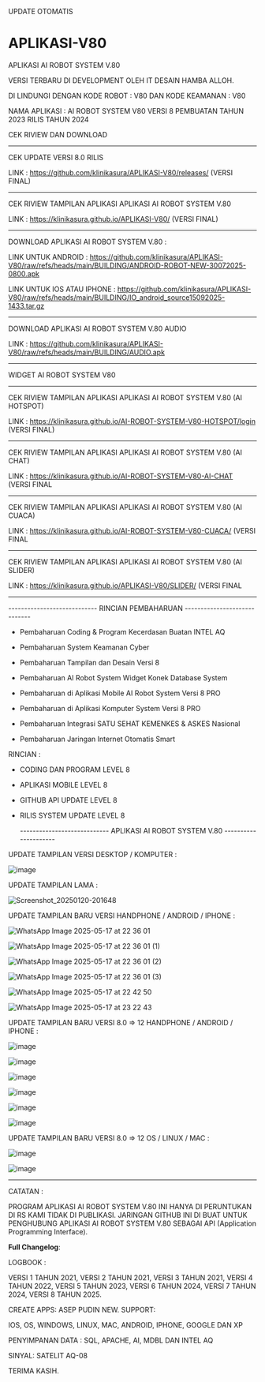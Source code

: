UPDATE OTOMATIS 

# APLIKASI-V80
APLIKASI AI ROBOT SYSTEM V.80

VERSI TERBARU DI DEVELOPMENT OLEH IT DESAIN HAMBA ALLOH.

DI LINDUNGI DENGAN KODE ROBOT : V80 DAN KODE KEAMANAN : V80


NAMA APLIKASI : AI ROBOT SYSTEM V80 VERSI 8
PEMBUATAN TAHUN 2023 RILIS TAHUN 2024

CEK RIVIEW DAN DOWNLOAD

  -------------------------------------------------------------------------------
CEK UPDATE VERSI 8.0 RILIS

LINK : https://github.com/klinikasura/APLIKASI-V80/releases/ (VERSI FINAL)

  -------------------------------------------------------------------------------

CEK RIVIEW TAMPILAN APLIKASI APLIKASI AI ROBOT SYSTEM V.80

LINK : https://klinikasura.github.io/APLIKASI-V80/ (VERSI FINAL)

  -------------------------------------------------------------------------------

DOWNLOAD APLIKASI AI ROBOT SYSTEM V.80 :


LINK UNTUK ANDROID : https://github.com/klinikasura/APLIKASI-V80/raw/refs/heads/main/BUILDING/ANDROID-ROBOT-NEW-30072025-0800.apk

LINK UNTUK IOS ATAU IPHONE : https://github.com/klinikasura/APLIKASI-V80/raw/refs/heads/main/BUILDING/IO_android_source15092025-1433.tar.gz

  -------------------------------------------------------------------------------
  
DOWNLOAD APLIKASI AI ROBOT SYSTEM V.80 AUDIO

LINK : https://github.com/klinikasura/APLIKASI-V80/raw/refs/heads/main/BUILDING/AUDIO.apk

  -------------------------------------------------------------------------------

WIDGET AI ROBOT SYSTEM V80

  -------------------------------------------------------------------------------

CEK RIVIEW TAMPILAN APLIKASI APLIKASI AI ROBOT SYSTEM V.80 (AI HOTSPOT)

LINK : https://klinikasura.github.io/AI-ROBOT-SYSTEM-V80-HOTSPOT/login (VERSI FINAL)

  -----------------------------------------------------------------------------

CEK RIVIEW TAMPILAN APLIKASI APLIKASI AI ROBOT SYSTEM V.80 (AI CHAT)

LINK : https://klinikasura.github.io/AI-ROBOT-SYSTEM-V80-AI-CHAT (VERSI FINAL

  -----------------------------------------------------------------------------

CEK RIVIEW TAMPILAN APLIKASI APLIKASI AI ROBOT SYSTEM V.80 (AI CUACA)

LINK : https://klinikasura.github.io/AI-ROBOT-SYSTEM-V80-CUACA/ (VERSI FINAL

  -----------------------------------------------------------------------------

CEK RIVIEW TAMPILAN APLIKASI APLIKASI AI ROBOT SYSTEM V.80 (AI SLIDER)

LINK : https://klinikasura.github.io/APLIKASI-V80/SLIDER/ (VERSI FINAL

  -------------------------------------------------------------------------------


  ---------------------------- RINCIAN PEMBAHARUAN -----------------------------

- Pembaharuan Coding & Program Kecerdasan Buatan INTEL AQ 

- Pembaharuan System Keamanan Cyber 

- Pembaharuan Tampilan dan Desain Versi 8

- Pembaharuan AI Robot System Widget Konek Database System

- Pembaharuan di Aplikasi Mobile AI Robot System Versi 8 PRO

- Pembaharuan di Aplikasi Komputer System Versi 8 PRO

- Pembaharuan Integrasi SATU SEHAT KEMENKES & ASKES Nasional 

- Pembaharuan Jaringan Internet Otomatis Smart


RINCIAN :

- CODING DAN PROGRAM LEVEL 8

- APLIKASI MOBILE LEVEL 8

- GITHUB API UPDATE LEVEL 8

- RILIS SYSTEM UPDATE LEVEL 8


  ---------------------------- APLIKASI AI ROBOT SYSTEM V.80 ---------------------


 UPDATE TAMPILAN VERSI DESKTOP / KOMPUTER :

![image](https://github.com/user-attachments/assets/3adcb7eb-2a20-4845-bb61-2d10535625c2)


UPDATE TAMPILAN LAMA : 


![Screenshot_20250120-201648](https://github.com/user-attachments/assets/ded279ef-f868-4d9c-ae55-82e2eee2b9e2)


UPDATE TAMPILAN BARU VERSI HANDPHONE / ANDROID / IPHONE : 


![WhatsApp Image 2025-05-17 at 22 36 01](https://github.com/user-attachments/assets/c3cbf10a-3bf0-4f91-a3b4-8b2a6cbf31d3)

![WhatsApp Image 2025-05-17 at 22 36 01 (1)](https://github.com/user-attachments/assets/f4103db5-997c-4567-b42a-86000e083613)

![WhatsApp Image 2025-05-17 at 22 36 01 (2)](https://github.com/user-attachments/assets/fb5026b9-1737-48f4-8aea-da97e34924da)

![WhatsApp Image 2025-05-17 at 22 36 01 (3)](https://github.com/user-attachments/assets/bc5474f1-59cd-471c-8791-56e2acefad5d)

![WhatsApp Image 2025-05-17 at 22 42 50](https://github.com/user-attachments/assets/9f310441-a9d3-4bea-82f6-3a74b8badccb)

![WhatsApp Image 2025-05-17 at 23 22 43](https://github.com/user-attachments/assets/d722bd81-9f8d-4524-9b78-00a639515dca)



UPDATE TAMPILAN BARU VERSI 8.0 => 12 HANDPHONE / ANDROID / IPHONE :  

![image](https://github.com/user-attachments/assets/05fcdb91-f8e0-41f4-8d9b-c2bf93fc4b49)

![image](https://github.com/user-attachments/assets/cd2c38e2-6758-41d3-855e-963c8d5729c8)

![image](https://github.com/user-attachments/assets/806b1e16-12d8-4c87-915e-75d78c026d0d)

![image](https://github.com/user-attachments/assets/831ded4c-2e9e-40ea-bc29-bf84b2abe223)

![image](https://github.com/user-attachments/assets/716c8151-fdf1-47cb-aef9-8e5f82157df2)

![image](https://github.com/user-attachments/assets/e6af282e-bb7a-4fed-80b3-7280391cf43b)

UPDATE TAMPILAN BARU VERSI 8.0 => 12 OS / LINUX / MAC :  

![image](https://github.com/user-attachments/assets/a855f3e3-ff80-4346-ae71-9e3b1f38809d)

![image](https://github.com/user-attachments/assets/7b834be2-dfd4-4aee-864d-1cf550a46bfd)


  -----------------------------------------------------------------------------------

CATATAN : 

 PROGRAM APLIKASI AI ROBOT SYSTEM V.80 INI HANYA DI PERUNTUKAN DI RS KAMI TIDAK DI PUBLIKASI.
 JARINGAN GITHUB INI DI BUAT UNTUK PENGHUBUNG APLIKASI AI ROBOT SYSTEM V.80 SEBAGAI API (Application Programming Interface).


**Full Changelog**:

LOGBOOK :

VERSI 1 TAHUN 2021,
VERSI 2 TAHUN 2021,
VERSI 3 TAHUN 2021,
VERSI 4 TAHUN 2022,
VERSI 5 TAHUN 2023,
VERSI 6 TAHUN 2024,
VERSI 7 TAHUN 2024,
VERSI 8 TAHUN 2025.


CREATE APPS: ASEP PUDIN NEW.
SUPPORT:

IOS, OS, WINDOWS, LINUX, MAC, ANDROID, IPHONE, GOOGLE DAN XP

PENYIMPANAN DATA :
SQL, APACHE, AI, MDBL DAN INTEL AQ

SINYAL:
SATELIT AQ-08

TERIMA KASIH.

